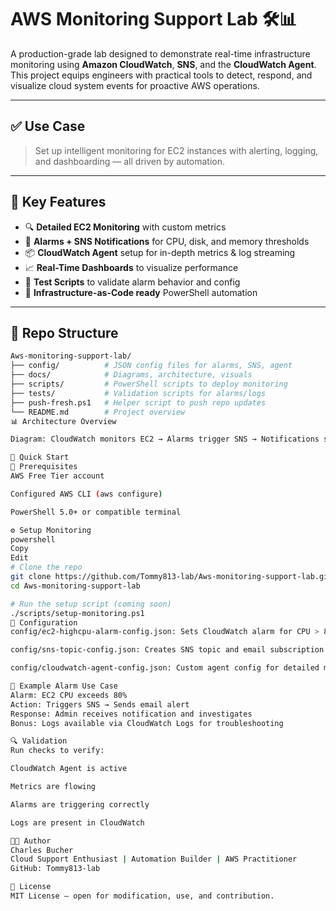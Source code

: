 # AWS Monitoring Support Lab 🛠️📊

A production-grade lab designed to demonstrate real-time infrastructure monitoring using **Amazon CloudWatch**, **SNS**, and the **CloudWatch Agent**. This project equips engineers with practical tools to detect, respond, and visualize cloud system events for proactive AWS operations.

---

## ✅ Use Case

> Set up intelligent monitoring for EC2 instances with alerting, logging, and dashboarding — all driven by automation.

---

## 🧠 Key Features

- 🔍 **Detailed EC2 Monitoring** with custom metrics
- 🚨 **Alarms + SNS Notifications** for CPU, disk, and memory thresholds
- 📦 **CloudWatch Agent** setup for in-depth metrics & log streaming
- 📈 **Real-Time Dashboards** to visualize performance
- 🧪 **Test Scripts** to validate alarm behavior and config
- 🧰 **Infrastructure-as-Code ready** PowerShell automation

---

## 📂 Repo Structure

```bash
Aws-monitoring-support-lab/
├── config/          # JSON config files for alarms, SNS, agent
├── docs/            # Diagrams, architecture, visuals
├── scripts/         # PowerShell scripts to deploy monitoring
├── tests/           # Validation scripts for alarms/logs
├── push-fresh.ps1   # Helper script to push repo updates
└── README.md        # Project overview
📊 Architecture Overview

Diagram: CloudWatch monitors EC2 → Alarms trigger SNS → Notifications sent via Email/SMS → Logs flow to CloudWatch Logs

🚀 Quick Start
🔧 Prerequisites
AWS Free Tier account

Configured AWS CLI (aws configure)

PowerShell 5.0+ or compatible terminal

⚙️ Setup Monitoring
powershell
Copy
Edit
# Clone the repo
git clone https://github.com/Tommy813-lab/Aws-monitoring-support-lab.git
cd Aws-monitoring-support-lab

# Run the setup script (coming soon)
./scripts/setup-monitoring.ps1
🧾 Configuration
config/ec2-highcpu-alarm-config.json: Sets CloudWatch alarm for CPU > 80%

config/sns-topic-config.json: Creates SNS topic and email subscription

config/cloudwatch-agent-config.json: Custom agent config for detailed metrics and logs

🔔 Example Alarm Use Case
Alarm: EC2 CPU exceeds 80%
Action: Triggers SNS → Sends email alert
Response: Admin receives notification and investigates
Bonus: Logs available via CloudWatch Logs for troubleshooting

🔍 Validation
Run checks to verify:

CloudWatch Agent is active

Metrics are flowing

Alarms are triggering correctly

Logs are present in CloudWatch

🧑‍💻 Author
Charles Bucher
Cloud Support Enthusiast | Automation Builder | AWS Practitioner
GitHub: Tommy813-lab

📜 License
MIT License — open for modification, use, and contribution.

